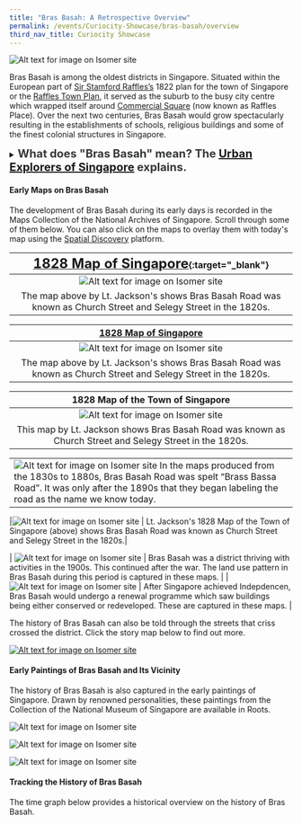 ```yaml
---
title: "Bras Basah: A Retrospective Overview"
permalink: /events/Curiocity-Showcase/bras-basah/overview
third_nav_title: Curiocity Showcase
---
```

![Alt text for image on Isomer site](/images/sample-bb-landing-banner.png)

Bras Basah is among the oldest districts in Singapore. Situated within the European part of [Sir Stamford Raffles’s](http://eresources.nlb.gov.sg/infopedia/articles/SIP_715_2004-12-15.html) 1822 plan for the town of Singapore or the [Raffles Town Plan](https://eresources.nlb.gov.sg/infopedia/articles/SIP_658_2005-01-07.html), it served as the suburb to the busy city centre which wrapped itself around [Commercial Square](https://eresources.nlb.gov.sg/infopedia/articles/SIP_864_2004-12-30.html) (now known as Raffles Place). Over the next two centuries, Bras Basah would grow spectacularly resulting in the establishments of schools, religious buildings and some of the finest colonial structures in Singapore.

<details>
<summary><span style="font-weight: 700; font-size: 20px; font-style: normal; color:#353839">What does "Bras Basah" mean? The <a href="https://m.facebook.com/urban.explorers.of.singapore/posts/1838715229511033">Urban Explorers of Singapore</a> explains.</span></summary>
<br>
<span style="font-weight: 400; font-size: 20px; font-style: italic; color:#353839">The name “Bras Basah” has existed since the early 1800s. In old maps, it was also spelt as “Brass Bassa”...The name “Bras Basah” itself is a mistranscription of the Malay term “beras basah” (“wet rice”). Such mistranscriptions arise when non-native Malay speakers anglicise names based on what is verbally heard...Speaking of rice, Singapore in the old days had paddy fields...Wet harvested rice from these paddy fields (which practised wet-rice cultivation) would have been transported along Selegie Road and then dried on patches of undeveloped land around Sungai Bras Basah. (Drying is critical after harvesting a rice crop because it reduces grain moisture content to a safe level for storage.) This scenario eventually gave birth to the toponym “Bras Basah” for the area. </span>
	
</details>

#### **Early Maps on Bras Basah**

The development of Bras Basah during its early days is recorded in the Maps Collection of the National Archives of Singapore. Scroll through some of them below. You can also click on the maps to overlay them with today's map using the [Spatial Discovery](https://search.nlb.gov.sg/spatialdiscovery/) platform.

| [**<font size=5> 1828 Map of Singapore</font>**](https://www.nas.gov.sg/archivesonline/maps_building_plans/record-details/f9926418-115c-11e3-83d5-0050568939ad){:target="_blank"}| 
|:--------: | 
| ![Alt text for image on Isomer site](/images/sample-bb-map-1830.png)|
| The map above by Lt. Jackson's shows Bras Basah Road was known as Church Street and Selegy Street in the 1820s. |




[1828 Map of Singapore](https://www.nas.gov.sg/archivesonline/maps_building_plans/record-details/f9926418-115c-11e3-83d5-0050568939ad) |
| :----------------------------------------------------------: |
| ![Alt text for image on Isomer site](/images/sample-bb-map-1830.png) |
| The map above by Lt. Jackson's shows Bras Basah Road was known as Church Street and Selegy Street in the 1820s. |

|**1828 Map of the Town of Singapore** |
|:-----:|
|![Alt text for image on Isomer site](/images/sample-bb-map-1830.png)|
| This map by Lt. Jackson shows Bras Basah Road was known as Church Street and Selegy Street in the 1820s.| 


|  |  
| -------- | 
| ![Alt text for image on Isomer site](/images/sample-bb-map-1830.png) In the maps produced from the 1830s to 1880s, Bras Basah Road was spelt “Brass Bassa Road”. It was only after the 1890s that they began labeling the road as the name we know today.  | 


|![Alt text for image on Isomer site](/images/sample-bb-map-1830.png) | Lt. Jackson's 1828 Map of the Town of Singapore (above) shows Bras Basah Road was known as Church Street and Selegy Street in the 1820s.| 

| ![Alt text for image on Isomer site](/images/sample-bb-map-1830.png) | Bras Basah was a district thriving with activities in the 1900s. This continued after the war. The land use pattern in Bras Basah during this period is captured in these maps. | 
| ![Alt text for image on Isomer site](/images/sample-bb-map-1830.png) | After Singapore achieved Indepdencen, Bras Basah would undergo a renewal programme which saw buildings being either conserved or redeveloped. These are captured in these maps. |


The history of Bras Basah can also be told through the streets that criss crossed the district. Click the story map below to find out more.

[![Alt text for image on Isomer site](/images/storymap-image-bras-basah-streets.png)](https://uploads.knightlab.com/storymapjs/04f5c05311b7e48aadefd0cdd269c308/brash-basah-its-streets/index.html) 
		


#### **Early Paintings of Bras Basah and Its Vicinity**

The history of Bras Basah is also captured in the early paintings of Singapore. Drawn by renowned personalities, these paintings from the Collection of the National Museum of Singapore are available in Roots.

![Alt text for image on Isomer site](/images/painting-1.jpg)

![Alt text for image on Isomer site](/images/painting-1.jpg)

![Alt text for image on Isomer site](/images/painting-1.jpg)

#### **Tracking the History of Bras Basah**

The time graph below provides a historical overview on the history of Bras Basah.